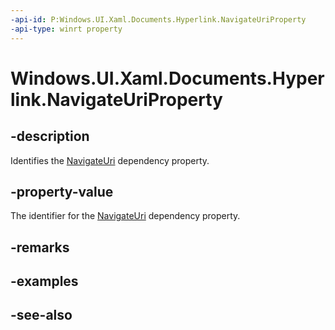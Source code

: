 ```yaml
---
-api-id: P:Windows.UI.Xaml.Documents.Hyperlink.NavigateUriProperty
-api-type: winrt property
---
```


<!-- Property syntax
public Windows.UI.Xaml.DependencyProperty NavigateUriProperty { get; }
-->

# Windows.UI.Xaml.Documents.Hyperlink.NavigateUriProperty

## -description
Identifies the [NavigateUri](hyperlink_navigateuri.md) dependency property.



## -property-value
The identifier for the [NavigateUri](hyperlink_navigateuri.md) dependency property.

## -remarks

## -examples

## -see-also
